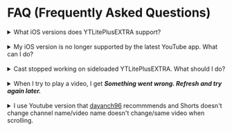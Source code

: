 # FAQ (Frequently Asked Questions)

<details>
  <summary>What iOS versions does YTLitePlusEXTRA support?</summary>
    <p>YTLitePlusEXTRA supports iOS 14 and above. <strong>However</strong>, if you're sideloading it on a non-jailbroken device, you must also consider the YouTube app's compatibility with your iOS version. Below is a list of the latest supported YouTube versions per iOS:</p>
    <li><strong>iOS 14</strong>: YouTube v19.20.1</li>
    <li><strong>iOS 15</strong>: YouTube v20.21.6</li>
    <li><strong>iOS 16 or Higher</strong>: Any version, as supported by YouTube</li>
</details>
<br>
<details>
  <summary>My iOS version is no longer supported by the latest YouTube app. What can I do?</summary>
    <p>Find a compatible IPA version online and <a href="../README.md#how-to-build-a-ytliteplusextra-ipa-using-github-actions">build a YTLitePlusEXTRA IPA using Github Actions</a></p>
</details>
<br>
<details>
  <summary>Cast stopped working on sideloaded YTLitePlusEXTRA. What should I do?</summary>
    <p>Until this issue is resolved, it is recommended to use YouTube version 20.14.1 or below.</p>
</details>
<br>
<details>
  <summary>When I try to play a video, I get <strong><em>Something went wrong. Refresh and try again later.</em></strong></summary>
    <p>Before jumping to conclusions, let’s clarify a few things:</p>
    <ol>
      <li><strong>This is NOT</strong> caused by ad blocking</li>
      <li><strong>This is NOT</strong> because your account was magically flagged</li>
      <li><strong>This is NOT</strong> due to your account being secretly blacklisted</li>
    </ol>
    <br>
    <p>The issue seems to lie somewhere in the sideloading process itself, even without any tweaks applied. It might be related to an invalid or missing VisitorID or VisitorData, as suggested <a href="https://github.com/pepeloni-away/userscripts/issues/6#issuecomment-2860641610">here</a>. This error has become more frequent due to YouTube’s stricter anti-download measures.</p>
    <br>
    <p><strong>Possible temporary workaround:</strong></p>
    <ol>
      <li>Sign out of your current account (or all accounts) completely: Go to the <em>You tab → Switch account → Manage accounts on this device → Remove from this device</em></li>
      <li>Watch a few full-length videos without being signed in. Stay signed out for a few hours.</li>
      <li>Sign back into the account that was having issues</li>
    </ol>
</details>
<br>
<details>
  <summary>I use Youtube version that <a href="https://github.com/dayanch96/YTLite?tab=readme-ov-file#supported-youtube-version">dayanch96</a> recommmends and Shorts doesn't change channel name/video name doesn't change/same video when scrolling.</summary>
    <p>Use the latest Youtube version instead.</p>
</details>
